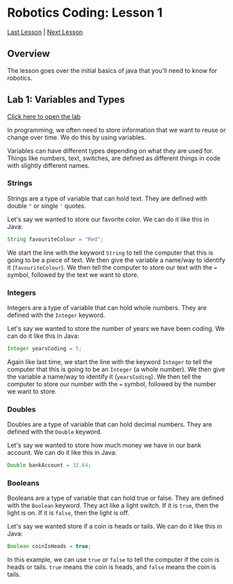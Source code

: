 # Robotics Coding: Lesson 1
[Last Lesson](https://github.com/pymblelc/robotics-coding-0)
|
[Next Lesson](https://github.com/pymblelc/robotics-coding-2)

## Overview
The lesson goes over the initial basics of java that you'll need to know for robotics.


## Lab 1: Variables and Types
[Click here to open the lab](./app/src/main/java/lesson1/labs/Lab1.java)

In programming, we often need to store information that we want to reuse or change over time. We do this by using variables.

Variables can have different types depending on what they are used for. Things like numbers, text, switches, are defined as different things in code with slightly different names.

### Strings
Strings are a type of variable that can hold text. They are defined with double `"` or single `'` quotes.

Let's say we wanted to store our favorite color. We can do it like this in Java:

```java
String favouriteColour = "Red";
```

We start the line with the keyword `String` to tell the computer that this is going to be a piece of text. We then give the variable a name/way to identify it (`favouriteColour`). We then tell the computer to store our text with the `=` symbol, followed by the text we want to store.

### Integers
Integers are a type of variable that can hold whole numbers. They are defined with the `Integer` keyword.

Let's say we wanted to store the number of years we have been coding. We can do it like this in Java:

```java
Integer yearsCoding = 5;
```

Again like last time, we start the line with the keyword `Integer` to tell the computer that this is going to be an `Integer` (a whole number). We then give the variable a name/way to identify it (`yearsCoding`). We then tell the computer to store our number with the `=` symbol, followed by the number we want to store.

### Doubles
Doubles are a type of variable that can hold decimal numbers. They are defined with the `Double` keyword.

Let's say we wanted to store how much money we have in our bank account. We can do it like this in Java:

```java
Double bankAccount = 32.64;
```

### Booleans
Booleans are a type of variable that can hold true or false. They are defined with the `Boolean` keyword. They act like a light switch. If it is `true`, then the light is on. If it is `false`, then the light is off.

Let's say we wanted store if a coin is heads or tails. We can do it like this in Java:

```java
Boolean coinIsHeads = true;
```

In this example, we can use `true` or `false` to tell the computer if the coin is heads or tails. `true` means the coin is heads, and `false` means the coin is tails.